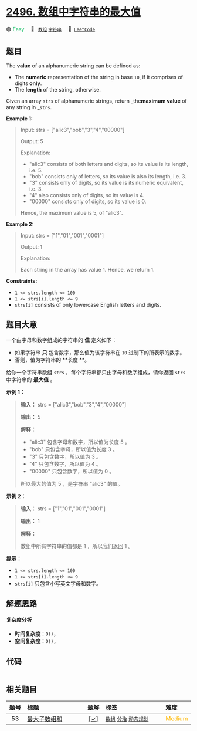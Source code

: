 # [2496. 数组中字符串的最大值](https://leetcode.com/problems/maximum-value-of-a-string-in-an-array)

🟢 <font color=#15bd66>Easy</font>&emsp; 🔖&ensp; [`数组`](/leetcode-js/outline/tag/array.md) [`字符串`](/leetcode-js/outline/tag/string.md)&emsp; 🔗&ensp;[`LeetCode`](https://leetcode.com/problems/maximum-value-of-a-string-in-an-array)

## 题目

The **value** of an alphanumeric string can be defined as:

  * The **numeric** representation of the string in base `10`, if it comprises of digits **only**.
  * The **length** of the string, otherwise.

Given an array `strs` of alphanumeric strings, return _the**maximum value** of
any string in _`strs`.



**Example 1:**

> Input: strs = ["alic3","bob","3","4","00000"]
> 
> Output: 5
> 
> Explanation: 
> - "alic3" consists of both letters and digits, so its value is its length, i.e. 5.
> - "bob" consists only of letters, so its value is also its length, i.e. 3.
> - "3" consists only of digits, so its value is its numeric equivalent, i.e. 3.
> - "4" also consists only of digits, so its value is 4.
> - "00000" consists only of digits, so its value is 0.
> 
> Hence, the maximum value is 5, of "alic3".

**Example 2:**

> Input: strs = ["1","01","001","0001"]
> 
> Output: 1
> 
> Explanation: 
> 
> Each string in the array has value 1. Hence, we return 1.

**Constraints:**

  * `1 <= strs.length <= 100`
  * `1 <= strs[i].length <= 9`
  * `strs[i]` consists of only lowercase English letters and digits.


## 题目大意

一个由字母和数字组成的字符串的 **值**  定义如下：

  * 如果字符串 **只** 包含数字，那么值为该字符串在 `10` 进制下的所表示的数字。
  * 否则，值为字符串的 **长度  **。

给你一个字符串数组 `strs` ，每个字符串都只由字母和数字组成，请你返回 `strs` 中字符串的 **最大值**  。



**示例 1：**

> 
> 
> 
> 
> 
> **输入：** strs = ["alic3","bob","3","4","00000"]
> 
> **输出：** 5
> 
> **解释：**
> - "alic3" 包含字母和数字，所以值为长度 5 。
> - "bob" 只包含字母，所以值为长度 3 。
> - "3" 只包含数字，所以值为 3 。
> - "4" 只包含数字，所以值为 4 。
> - "00000" 只包含数字，所以值为 0 。
> 
> 所以最大的值为 5 ，是字符串 "alic3" 的值。
> 
> 

**示例 2：**

> 
> 
> 
> 
> 
> **输入：** strs = ["1","01","001","0001"]
> 
> **输出：** 1
> 
> **解释：**
> 
> 数组中所有字符串的值都是 1 ，所以我们返回 1 。



**提示：**

  * `1 <= strs.length <= 100`
  * `1 <= strs[i].length <= 9`
  * `strs[i]` 只包含小写英文字母和数字。


## 解题思路

#### 复杂度分析

- **时间复杂度**：`O()`，
- **空间复杂度**：`O()`，

## 代码

```javascript

```

## 相关题目

<!-- prettier-ignore -->
| 题号 | 标题 | 题解 | 标签 | 难度 |
| :------: | :------ | :------: | :------ | :------ |
| 53 | [最大子数组和](https://leetcode.com/problems/maximum-subarray) | [[✓]](/leetcode-js/problem/0053.md) |  [`数组`](/leetcode-js/outline/tag/array.md) [`分治`](/leetcode-js/outline/tag/divide-and-conquer.md) [`动态规划`](/leetcode-js/outline/tag/dynamic-programming.md) | <font color=#ffb800>Medium</font> |

<style>
.blue {
    background-color: #096dd9;
    padding: 0.25rem 0.5rem;
    margin: 0;
    font-size: 0.85em;
    border-radius: 3px;
    color: white;
    font-weight: 500;
}
table th:first-of-type { width: 10%; }
table th:nth-of-type(2) { width: 35%; }
table th:nth-of-type(3) { width: 10%; }
table th:nth-of-type(4) { width: 35%; }
table th:nth-of-type(5) { width: 10%; }
</style>
